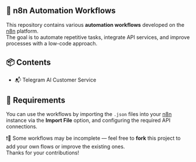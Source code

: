## 🤖 n8n Automation Workflows

This repository contains various **automation workflows** developed on the [n8n](https://n8n.io) platform.  
The goal is to automate repetitive tasks, integrate API services, and improve processes with a low-code approach.

## 📦 Contents
- 📬 Telegram AI Customer Service

## 🧩 Requirements
You can use the workflows by importing the `.json` files into your [n8n](https://n8n.io) instance via the **Import File** option, and configuring the required API connections.

❗🍴 Some workflows may be incomplete — feel free to **fork** this project to add your own flows or improve the existing ones.  
Thanks for your contributions!
